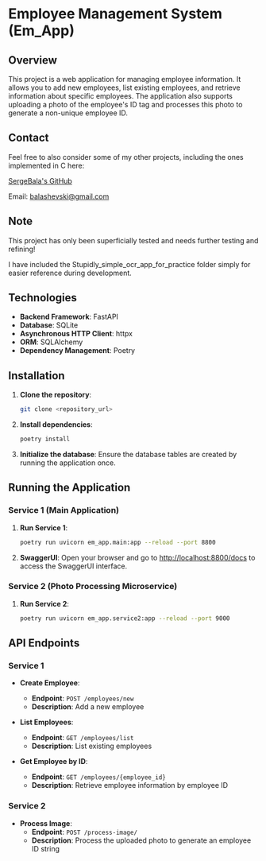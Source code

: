 # Employee Management System (Em_App)

## Overview

This project is a web application for managing employee information. It allows you to add new employees, list existing employees, and retrieve information about specific employees. The application also supports uploading a photo of the employee's ID tag and processes this photo to generate a non-unique employee ID.

## Contact

Feel free to also consider some of my other projects, including the ones implemented in C here:

[SergeBala's GitHub](https://github.com/SergeBala)

Email: balashevski@gmail.com

## Note

This project has only been superficially tested and needs further testing and refining!

I have included the Stupidly_simple_ocr_app_for_practice folder simply for easier reference during development.

## Technologies

- **Backend Framework**: FastAPI
- **Database**: SQLite
- **Asynchronous HTTP Client**: httpx
- **ORM**: SQLAlchemy
- **Dependency Management**: Poetry

## Installation

1. **Clone the repository**:
    ```bash
    git clone <repository_url>
    ```

2. **Install dependencies**:
    ```bash
    poetry install
    ```

3. **Initialize the database**:
    Ensure the database tables are created by running the application once.

## Running the Application

### Service 1 (Main Application)

1. **Run Service 1**:
    ```bash
    poetry run uvicorn em_app.main:app --reload --port 8800
    ```

2. **SwaggerUI**:
    Open your browser and go to [http://localhost:8800/docs](http://localhost:8800/docs) to access the SwaggerUI interface.

### Service 2 (Photo Processing Microservice)

1. **Run Service 2**:
    ```bash
    poetry run uvicorn em_app.service2:app --reload --port 9000
    ```

## API Endpoints

### Service 1

- **Create Employee**:
    - **Endpoint**: `POST /employees/new`
    - **Description**: Add a new employee

- **List Employees**:
    - **Endpoint**: `GET /employees/list`
    - **Description**: List existing employees

- **Get Employee by ID**:
    - **Endpoint**: `GET /employees/{employee_id}`
    - **Description**: Retrieve employee information by employee ID

### Service 2

- **Process Image**:
    - **Endpoint**: `POST /process-image/`
    - **Description**: Process the uploaded photo to generate an employee ID string




